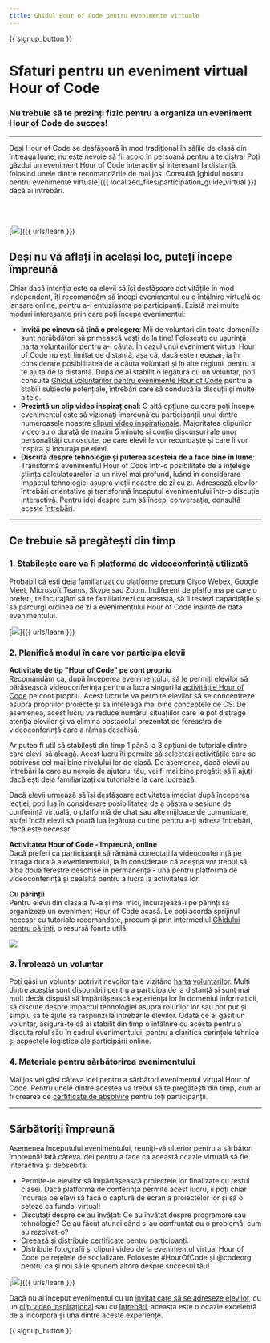 ```yaml
---
title: Ghidul Hour of Code pentru evenimente virtuale
---
```


{{ signup_button }}

# Sfaturi pentru un eveniment virtual Hour of Code

### Nu trebuie să te prezinți fizic pentru a organiza un eveniment Hour of Code de succes!

***

Deși Hour of Code se desfășoară în mod tradițional în sălile de clasă din întreaga lume, nu este nevoie să fii acolo în persoană pentru a te distra! Poți găzdui un eveniment Hour of Code interactiv și interesant la distanță, folosind unele dintre recomandările de mai jos.  Consultă [ghidul nostru pentru evenimente virtuale]({{ localized_files/participation_guide_virtual }}) dacă ai întrebări.

<br><br>

[<img src="/images/fit-600/Marketing/pexels-andrea-piacquadio-3762940.jpg" />]({{ urls/learn }})

## Deși nu vă aflați în același loc, puteți începe împreună
Chiar dacă intenția este ca elevii să își desfășoare activitățile în mod independent, îți recomandăm să începi evenimentul cu o întâlnire virtuală de lansare online, pentru a-i entuziasma pe participanți. Există mai multe moduri interesante prin care poți începe evenimentul:

<ul>
<li><b>Invită pe cineva să țină o prelegere</b>: Mii de voluntari din toate domeniile sunt nerăbdători să primească vești de la tine! Folosește cu ușurință <a href="https://code.org/volunteer/local">harta voluntarilor</a> pentru a-i căuta. În cazul unui eveniment virtual Hour of Code nu ești limitat de distanță, așa că, dacă este necesar, ia în considerare posibilitatea de a căuta voluntari și în alte regiuni, pentru a te ajuta de la distanță. După ce ai stabilit o legătură cu un voluntar, poți consulta <a href="http://hourofcode.com/us/how-to/volunteers">Ghidul voluntarilor pentru evenimente Hour of Code</a> pentru a stabili subiecte potențiale, întrebări care să conducă la discuții și multe altele.</li>
<li><b>Prezintă un clip video inspirațional</b>: O altă opțiune cu care poți începe evenimentul este să vizionați împreună cu participanții unul dintre numeroasele noastre <a href="http://hourofcode.com/us/promote/resources#videos">clipuri video inspiraționale</a>. Majoritatea clipurilor video au o durată de maxim 5 minute și conțin discursuri ale unor personalități cunoscute, pe care elevii le vor recunoaște și care îi vor inspira și încuraja pe elevi.</li>
<li><b>Discută despre tehnologie și puterea acesteia de a face bine în lume</b>: Transformă evenimentul Hour of Code într-o posibilitate de a înțelege știința calculatoarelor la un nivel mai profund, luând în considerare impactul tehnologiei asupra vieții noastre de zi cu zi. Adresează elevilor întrebări orientative și transformă începutul evenimentului într-o discuție interactivă. Pentru idei despre cum să începi conversația, consultă aceste <a href="https://code.org/csforgood#prompts">întrebări</a>.</li>
</ul>

---

## Ce trebuie să pregătești din timp

### 1. Stabilește care va fi platforma de videoconferință utilizată
Probabil că ești deja familiarizat cu platforme precum Cisco Webex, Google Meet, Microsoft Teams, Skype sau Zoom. Indiferent de platforma pe care o preferi, te încurajăm să te familiarizezi cu aceasta, să îi testezi capacitățile și să parcurgi ordinea de zi a evenimentului Hour of Code înainte de data evenimentului.

[<img src="/images/fit-600/Marketing/photo-of-boy-video-calling-with-a-woman-4145197.jpg" />]({{ urls/learn }})

### 2. Planifică modul în care vor participa elevii
**Activitate de tip "Hour of Code" pe cont propriu**<br>Recomandăm ca, după începerea evenimentului, să le permiți elevilor să părăsească videoconferința pentru a lucra singuri la <a href="https://hourofcode.com/us/learn">activitățile Hour of Code</a> pe cont propriu. Acest lucru le va permite elevilor să se concentreze asupra propriilor proiecte și să înțeleagă mai bine conceptele de CS. De asemenea, acest lucru va reduce numărul situațiilor care le pot distrage atenția elevilor și va elimina obstacolul prezentat de fereastra de videoconferință care a rămas deschisă.

Ar putea fi util să stabilești din timp 1 până la 3 opțiuni de tutoriale dintre care elevii să aleagă. Acest lucru îți permite să selectezi activitățile care se potrivesc cel mai bine nivelului lor de clasă. De asemenea, dacă elevii au întrebări la care au nevoie de ajutorul tău, vei fi mai bine pregătit să îi ajuți dacă ești deja familiarizați cu tutorialele la care lucrează.

Dacă elevii urmează să își desfășoare activitatea imediat după începerea lecției, poți lua în considerare posibilitatea de a păstra o sesiune de conferință virtuală, o platformă de chat sau alte mijloace de comunicare, astfel încât elevii să poată lua legătura cu tine pentru a-ți adresa întrebări, dacă este necesar.

**Activitatea Hour of Code - împreună, online**<br>Dacă preferi ca participanții să rămână conectați la videoconferință pe întraga durată a evenimentului, ia în considerare că aceștia vor trebui să aibă două ferestre deschise în permanență - una pentru platforma de videoconferință și cealaltă pentru a lucra la activitatea lor.

**Cu părinții**<br>Pentru elevii din clasa a IV-a și mai mici, încurajează-i pe părinți să organizeze un eveniment Hour of Code acasă. Le poți acorda sprijinul necesar cu tutoriale recomandate, precum și prin intermediul <a href="https://hourofcode.com/us/how-to/parents">Ghidului pentru părinți</a>, o resursă foarte utilă.

[<img src="/images/fit-600/Marketing//happy-father-and-child-browsing-laptop-in-bedroom-4545778.jpg" />](https://hourofcode.com/us/how-to/parents)

### 3. Înrolează un voluntar
Poți găsi un voluntar potrivit nevoilor tale vizitând <a href="https://code.org/volunteer/local">harta</a> <a href="https://code.org/volunteer/local">voluntarilor</a>. Mulți dintre aceștia sunt disponibili pentru a participa de la distanță și sunt mai mult decât dispuși să împărtășească experiența lor în domeniul informaticii, să discute despre impactul tehnologiei asupra rolurilor lor sau pot pur și simplu să te ajute să răspunzi la întrebările elevilor. Odată ce ai găsit un voluntar, asigură-te că ai stabilit din timp o întâlnire cu acesta pentru a discuta rolul său în cadrul evenimentului, pentru a clarifica cerințele tehnice și aspectele logistice ale participării online.

### 4. Materiale pentru sărbătorirea evenimentului
Mai jos vei găsi câteva idei pentru a sărbători evenimentul virtual Hour of Code. Pentru unele dintre acestea va trebui să te pregătești din timp, cum ar fi crearea de <a href="https://code.org/certificates">certificate de absolvire</a> pentru toți participanții.

---

## Sărbătoriți împreună

Asemenea începutului evenimentului, reuniți-vă ulterior pentru a sărbători împreună! Iată câteva idei pentru a face ca această ocazie virtuală să fie interactivă și deosebită:

- Permite-le elevilor să împărtășească proiectele lor finalizate cu restul clasei. Dacă platforma de conferință permite acest lucru, îi poți chiar încuraja pe elevi să facă o captură de ecran a proiectelor lor și să o seteze ca fundal virtual!
- Discutați despre ce au învățat: Ce au învățat despre programare sau tehnologie? Ce au făcut atunci când s-au confruntat cu o problemă, cum au rezolvat-o?
- <a href="https://code.org/certificates">Creează și distribuie certificate</a> pentru participanți.
- Distribuie fotografii și clipuri video de la evenimentul virtual Hour of Code pe rețelele de socializare. Folosește #HourOfCode și @codeorg pentru ca și noi să le spunem altora despre succesul tău!

[<img src="/images/fit-600/Marketing/g8TUlHzF.jpeg" />]({{ urls/learn }})

Dacă nu ai început evenimentul cu un <a href="https://code.org/volunteer/local">invitat care să se adreseze elevilor</a>, cu un <a href="https://hourofcode.com/us/promote/resources#">clip video inspirațional</a> sau cu <a href="https://code.org/csforgood#prompts">întrebări</a>, aceasta este o ocazie excelentă de a încorpora și una dintre aceste experiențe.

{{ signup_button }}
